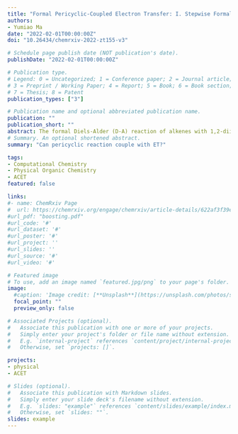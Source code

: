 ```yaml
---
title: "Formal Pericyclic-Coupled Electron Transfer: I. Stepwise Formal Diels-Alder Cycloaddition Enabled by Addition-Coupled Electron Transfer"
authors:
- Yumiao Ma
date: "2022-02-01T00:00:00Z"
doi: "10.26434/chemrxiv-2022-zt155-v3"

# Schedule page publish date (NOT publication's date).
publishDate: "2022-02-01T00:00:00Z"

# Publication type.
# Legend: 0 = Uncategorized; 1 = Conference paper; 2 = Journal article;
# 3 = Preprint / Working Paper; 4 = Report; 5 = Book; 6 = Book section;
# 7 = Thesis; 8 = Patent
publication_types: ["3"]

# Publication name and optional abbreviated publication name.
publication: ""
publication_short: ""
abstract: The formal Diels-Alder (D-A) reaction of alkenes with 1,2-diimine and related substrates is designed and studied by density functional theory (DFT), multi-reference and quasi-classical trajectory calculations in the presence of a benzoquinone-based organic oxidant. The reaction is found to occur through an Addition-Coupled Electron Transfer (ACET) with one electron transferred to the oxidant in one elementary step, affording a carbon-radical, followed by an intramolecular radical addition. The overall barrier is significantly reduced as compared to the traditional concerted D-A reaction. The reaction with two new bond formation events in one elementary step coupled with electron transfer (concerted Pericyclic-Coupled Electron Transfer, cPeriCET) was not found. This work reveals that coupling to electron transfer might be a tool to achieve cycloaddition reactions with unactivated substrates.
# Summary. An optional shortened abstract.
summary: "Can pericyclic reaction couple with ET?"

tags:
- Computational Chemistry
- Physical Organic Chemistry
- ACET
featured: false

links:
#- name: ChemRxiv Page
#  url: https://chemrxiv.org/engage/chemrxiv/article-details/622af3f39e8766f8a6e448d2
#url_pdf: "boosting.pdf"
#url_code: '#'
#url_dataset: '#'
#url_poster: '#'
#url_project: ''
#url_slides: ''
#url_source: '#'
#url_video: '#'

# Featured image
# To use, add an image named `featured.jpg/png` to your page's folder. 
image:
  #caption: 'Image credit: [**Unsplash**](https://unsplash.com/photos/s9CC2SKySJM)'
  focal_point: ""
  preview_only: false

# Associated Projects (optional).
#   Associate this publication with one or more of your projects.
#   Simply enter your project's folder or file name without extension.
#   E.g. `internal-project` references `content/project/internal-project/index.md`.
#   Otherwise, set `projects: []`.

projects:
- physical
- ACET

# Slides (optional).
#   Associate this publication with Markdown slides.
#   Simply enter your slide deck's filename without extension.
#   E.g. `slides: "example"` references `content/slides/example/index.md`.
#   Otherwise, set `slides: ""`.
slides: example
---
```


